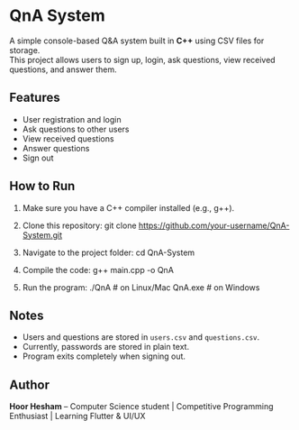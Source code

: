 # QnA System

A simple console-based Q&A system built in **C++** using CSV files for storage.  
This project allows users to sign up, login, ask questions, view received questions, and answer them.

## Features
- User registration and login
- Ask questions to other users
- View received questions
- Answer questions
- Sign out

## How to Run
1. Make sure you have a C++ compiler installed (e.g., g++).
   
2. Clone this repository:
   git clone https://github.com/your-username/QnA-System.git

3. Navigate to the project folder:
   cd QnA-System

4. Compile the code:
   g++ main.cpp -o QnA

5. Run the program:
   ./QnA   # on Linux/Mac
   QnA.exe # on Windows

## Notes

* Users and questions are stored in `users.csv` and `questions.csv`.
* Currently, passwords are stored in plain text.
* Program exits completely when signing out.

## Author

**Hoor Hesham** – Computer Science student | Competitive Programming Enthusiast | Learning Flutter & UI/UX
